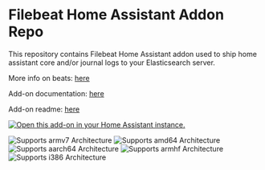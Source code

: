 # Filebeat Home Assistant Addon Repo

This repository contains Filebeat Home Assistant addon used to ship home assistant core and/or journal logs to your Elasticsearch server.

More info on beats: [here](https://www.elastic.co/beats/filebeat)

Add-on documentation: [here](https://github.com/maretodoric/hassio-filebeat/blob/main/filebeat/DOCS.md)

Add-on readme: [here](https://github.com/maretodoric/hassio-filebeat/blob/main/filebeat/README.md)

[![Open this add-on in your Home Assistant instance.][repo-badge]][repo-url]

![Supports armv7 Architecture][armv7-shield]
![Supports amd64 Architecture][amd64-shield]
![Supports aarch64 Architecture][aarch64-shield]
![Supports armhf Architecture][armhf-shield]
![Supports i386 Architecture][i386-shield]

[armv7-shield]: https://img.shields.io/badge/armv7-yes-green.svg
[amd64-shield]: https://img.shields.io/badge/amd64-yes-green.svg
[aarch64-shield]: https://raster.shields.io/badge/aarch64-yes-green.png
[armhf-shield]: https://img.shields.io/badge/armhf-no-red.svg
[i386-shield]: https://img.shields.io/badge/i386-no-red.svg
[repo-badge]: https://my.home-assistant.io/badges/supervisor_add_addon_repository.svg
[repo-url]: https://my.home-assistant.io/redirect/supervisor_add_addon_repository/?repository_url=https://github.com/maretodoric/hassio-filebeat
